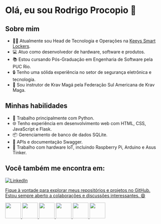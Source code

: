 # Olá, eu sou Rodrigo Procopio 👋

## Sobre mim
- 👨‍💼 Atualmente sou Head de Tecnologia e Operações na [Keeys Smart Lockers](https://www.keeys.com.br).
- 💻 Atuo como desenvolvedor de hardware, software e produtos.
- 📚 Estou cursando Pós-Graduação em Engenharia de Software pela PUC Rio.
- 🔒 Tenho uma sólida experiência no setor de segurança eletrônica e tecnologia.
- 🥋 Sou instrutor de Krav Magá pela Federação Sul Americana de Krav Maga.

## Minhas habilidades

- 🐍 Trabalho principalmente com Python.
- 🌐 Tenho experiência em desenvolvimento web com HTML, CSS, JavaScript e Flask.
- 📦 Gerenciamento de banco de dados SQLite.
- 📖 APIs e documentação Swagger.
- 🌌 Trabalho com hardware IoT, incluindo Raspberry Pi, Arduino e Asus Tinker.

                                                                               
## Você também me encontra em:
<a href="https://www.linkedin.com/in/rodrigoprocopio/">![LinkedIn](https://img.shields.io/badge/linkedin-%230077B5.svg?style=for-the-badge&logo=linkedin&logoColor=white)

Fique à vontade para explorar meus repositórios e projetos no GitHub. Estou sempre aberto a colaborações e discussões interessantes. 😄


<div style="display: inline">
  <img width='50' height='50' src="https://cdn.jsdelivr.net/gh/devicons/devicon/icons/python/python-original.svg" />
  <img width='50' height='50'src="https://cdn.jsdelivr.net/gh/devicons/devicon/icons/html5/html5-original.svg" />
  <img width='50' height='50'src="https://cdn.jsdelivr.net/gh/devicons/devicon/icons/css3/css3-original.svg" />
  <img width='50' height='50'src="https://cdn.jsdelivr.net/gh/devicons/devicon/icons/javascript/javascript-original.svg" />
  <img width='50' height='50'src="https://cdn.jsdelivr.net/gh/devicons/devicon/icons/sqlite/sqlite-original.svg" />
  <img width='50' height='50'src="https://cdn.jsdelivr.net/gh/devicons/devicon/icons/raspberrypi/raspberrypi-original.svg" />
  <img width='50' height='50 src="https://cdn.jsdelivr.net/gh/devicons/devicon/icons/arduino/arduino-original.svg" />
</div>

